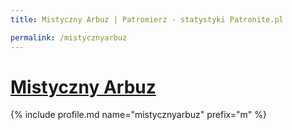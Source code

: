 ```yaml
---
title: Mistyczny Arbuz | Patromierz - statystyki Patronite.pl

permalink: /mistycznyarbuz
---
```


# [Mistyczny Arbuz](https://patronite.pl/mistycznyarbuz)

{% include profile.md name="mistycznyarbuz" prefix="m" %}
